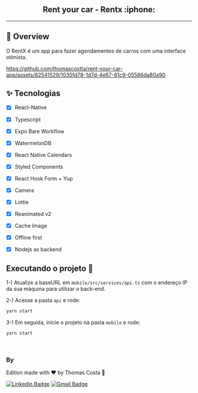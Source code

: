 <h2 align="center">
 Rent your car - Rentx :iphone:
</h2>

-----
## :book: Overview 

O RentX é um app para fazer agendamentos de carros com uma interface otimista. 

https://github.com/thomascostta/rent-your-car-app/assets/82541529/1035fd78-1d7d-4e67-81c9-05586da80a90

## ✨ Tecnologias

- [x] React-Native
- [x] Typescript
- [x] Expo Bare Workflow
- [x] WatermelonDB
- [x] React Native Calendars
- [x] Styled Components
- [x] React Hook Form + Yup
- [x] Camera
- [x] Lottie
- [x] Reanimated v2
- [x] Cache Image
- [x] Offline first
- [x] Nodejs as backend


## Executando o projeto :toolbox:

1-) Atualize a baseURL em `mobile/src/services/api.ts` com o endereço IP da sua máquina para utilizar o back-end.

2-) Acesse a pasta `api` e rode:
```bash
yarn start
```

3-) Em seguida, inicie o projeto na pasta `mobile` e rode:
```bash
yarn start
```

</br>

### By
Edition made with ❤️ by Thomas Costa 👋

[![Linkedin Badge](https://img.shields.io/badge/-Thomas-blue?style=flat-square&logo=Linkedin&logoColor=white&link=https://www.linkedin.com/in/tgmarinho/)](https://www.linkedin.com/in/thomasjeffcosta/) 
[![Gmail Badge](https://img.shields.io/badge/-thomas.jeffcosta@gmail.com-c14438?style=flat-square&logo=Gmail&logoColor=white&link=mailto:thomas.jeffcosta@gmail.com)](mailto:thomas.jeffcosta@gmail.com)



